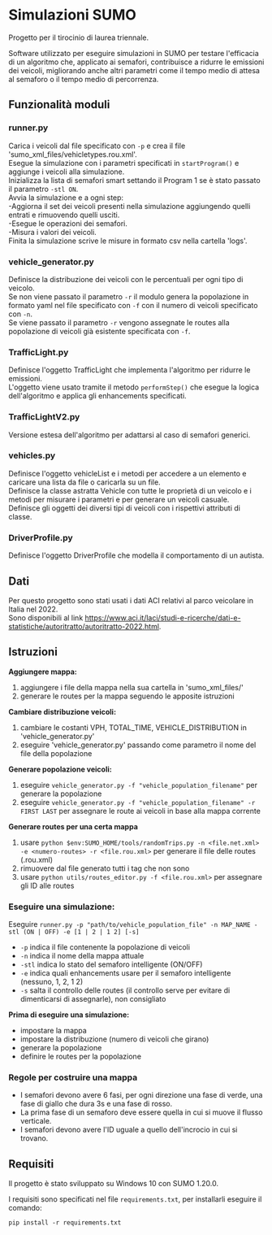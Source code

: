 # Simulazioni SUMO
Progetto per il tirocinio di laurea triennale.

Software utilizzato per eseguire simulazioni in SUMO per testare l'efficacia di un algoritmo che, applicato ai semafori, contribuisce a ridurre le emissioni dei veicoli, migliorando anche altri parametri come il tempo medio di attesa al semaforo o il tempo medio di percorrenza.

## Funzionalità moduli

### runner.py

Carica i veicoli dal file specificato con `-p` e crea il file 'sumo_xml_files/vehicletypes.rou.xml'. <br/>
Esegue la simulazione con i parametri specificati in `startProgram()` e aggiunge i veicoli alla simulazione. <br/>
Inizializza la lista di semafori smart settando il Program 1 se è stato passato il parametro `-stl ON`. <br/>
Avvia la simulazione e a ogni step:<br/>
    -Aggiorna il set dei veicoli presenti nella simulazione aggiungendo quelli entrati e rimuovendo quelli usciti.<br/>
    -Esegue le operazioni dei semafori.<br/>
    -Misura i valori dei veicoli.<br/>
Finita la simulazione scrive le misure in formato csv nella cartella 'logs'.

### vehicle_generator.py

Definisce la distribuzione dei veicoli con le percentuali per ogni tipo di veicolo.<br/>
Se non viene passato il parametro `-r` il modulo genera la popolazione in formato yaml nel file specificato con `-f` con il numero di veicoli specificato con `-n`.<br/>
Se viene passato il parametro `-r` vengono assegnate le routes alla popolazione di veicoli già esistente specificata con `-f`.

### TrafficLight.py

Definisce l'oggetto TrafficLight che implementa l'algoritmo per ridurre le emissioni.<br/>
L'oggetto viene usato tramite il metodo `performStep()` che esegue la logica dell'algoritmo e applica gli enhancements specificati.

### TrafficLightV2.py

Versione estesa dell'algoritmo per adattarsi al caso di semafori generici.

### vehicles.py

Definisce l'oggetto vehicleList e i metodi per accedere a un elemento e caricare una lista da file o caricarla su un file.<br/>
Definisce la classe astratta Vehicle con tutte le proprietà di un veicolo e i metodi per misurare i parametri e per generare un veicoli casuale.<br/>
Definisce gli oggetti dei diversi tipi di veicoli con i rispettivi attributi di classe.<br/>

### DriverProfile.py

Definisce l'oggetto DriverProfile che modella il comportamento di un autista.

## Dati

Per questo progetto sono stati usati i dati ACI relativi al parco veicolare in Italia nel 2022. <br/>
Sono disponibili al link https://www.aci.it/laci/studi-e-ricerche/dati-e-statistiche/autoritratto/autoritratto-2022.html.

## Istruzioni

**Aggiungere mappa:**
1. aggiungere i file della mappa nella sua cartella in 'sumo_xml_files/'
2. generare le routes per la mappa seguendo le apposite istruzioni

**Cambiare distribuzione veicoli:**
1. cambiare le costanti VPH, TOTAL_TIME, VEHICLE_DISTRIBUTION in 'vehicle_generator.py'
2. eseguire 'vehicle_generator.py' passando come parametro il nome del file della popolazione

**Generare popolazione veicoli:**
1. eseguire ```vehicle_generator.py -f "vehicle_population_filename"``` per generare la popolazione
2. eseguire ```vehicle_generator.py -f "vehicle_population_filename" -r FIRST LAST``` per assegnare le route ai veicoli in base alla mappa corrente

**Generare routes per una certa mappa**
1. usare ```python $env:SUMO_HOME/tools/randomTrips.py -n <file.net.xml> -e <numero-routes> -r <file.rou.xml>``` per generare il file delle routes (.rou.xml)
2. rimuovere dal file generato tutti i tag che non sono <route/>
3. usare ```python utils/routes_editor.py -f <file.rou.xml>``` per assegnare gli ID alle routes

### Eseguire una simulazione:

Eseguire ```runner.py -p "path/to/vehicle_population_file" -n MAP_NAME -stl (ON | OFF) -e [1 | 2 | 1 2] [-s]```
   - ```-p``` indica il file contenente la popolazione di veicoli
   - ```-n``` indica il nome della mappa attuale
   - ```-stl``` indica lo stato del semaforo intelligente (ON/OFF)
   - ```-e``` indica quali enhancements usare per il semaforo intelligente (nessuno, 1, 2, 1 2)
   - ```-s``` salta il controllo delle routes (il controllo serve per evitare di dimenticarsi di assegnarle), non consigliato

**Prima di eseguire una simulazione:**
- impostare la mappa
- impostare la distribuzione (numero di veicoli che girano)
- generare la popolazione
- definire le routes per la popolazione

### Regole per costruire una mappa

- I semafori devono avere 6 fasi, per ogni direzione una fase di verde, una fase di giallo che dura 3s e una fase di rosso. 
- La prima fase di un semaforo deve essere quella in cui si muove il flusso verticale. 
- I semafori devono avere l'ID uguale a quello dell'incrocio in cui si trovano.

## Requisiti

Il progetto è stato sviluppato su Windows 10 con SUMO 1.20.0.

I requisiti sono specificati nel file `requirements.txt`, per installarli eseguire il comando:

```
pip install -r requirements.txt
```
